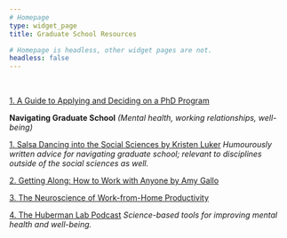 ```yaml
---
# Homepage
type: widget_page
title: Graduate School Resources

# Homepage is headless, other widget pages are not.
headless: false
---
```

<br>



[1. A Guide to Applying and Deciding on a PhD Program](https://e3b.columbia.edu/wp-content/uploads/2022/05/Guide-on-Meeting-with-Potential-Advisor-and-Asking-Questions-of-a-Grad-Program.pdf) 

**Navigating Graduate School** *(Mental health, working relationships, well-being)*

[1. Salsa Dancing into the Social Sciences by Kristen Luker](https://www.darknlight.com/projects/eye-in-the-sky/) *Humourously written advice for navigating graduate school; relevant to disciplines outside of the social sciences as well.*

[2. Getting Along: How to Work with Anyone by Amy Gallo](https://www.goodreads.com/en/book/show/60454036) 

[3. The Neuroscience of Work-from-Home Productivity](https://executive.berkeley.edu/thought-leadership/video/neuroscience-work-home-productivity-dr-sahar-yousef) 

[4. The Huberman Lab Podcast](https://hubermanlab.com/category/podcast-episodes/) *Science-based tools for improving mental health and well-being.*

